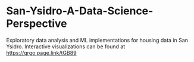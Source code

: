 # San-Ysidro-A-Data-Science-Perspective
Exploratory data analysis and ML implementations for housing data in San Ysidro.
Interactive visualizations can be found at https://qrgo.page.link/tGB89
